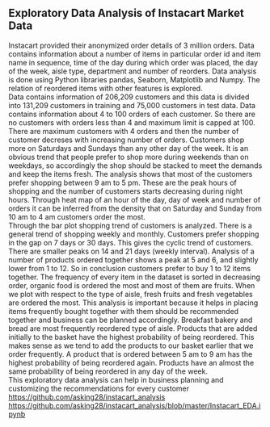 ## Exploratory Data Analysis of Instacart Market Data
Instacart provided their anonymized order details of 3 million orders. Data contains information about a number of items in particular order id and item name in sequence, time of the day during which order was placed, the day of the week, aisle type, department and number of reorders. Data analysis is done using Python libraries pandas, Seaborn, Matplotlib and Numpy. The relation of reordered items with other features is explored.<br/>
Data contains information of 206,209 customers and this data is divided into 131,209 customers in training and 75,000 customers in test data. Data contains information about 4 to 100 orders of each customer. So there are no customers with orders less than 4 and maximum limit is capped at 100. There are maximum customers with 4 orders and then the number of customer decreses with increasing number of orders. Customers shop more on Saturdays and Sundays than any other day of the week. It is an obvious trend that people prefer to shop more during weekends than on weekdays, so accordingly the shop should be stacked to meet the demands and keep the items fresh. The analysis shows that most of the customers prefer shopping between 9 am to 5 pm. These are the peak hours of shopping and the number of customers starts decreasing during night hours. Through heat map of an hour of the day, day of week and number of orders it can be inferred from the density that on Saturday and Sunday from 10 am to 4 am customers order the most.<br/>
Through the bar plot shopping trend of customers is analyzed. There is a general trend of shopping weekly and monthly. Customers prefer shopping in the gap on 7 days or 30 days. This gives the cyclic trend of customers. There are smaller peaks on 14 and 21 days (weekly interval). Analysis of a number of products ordered together shows a peak at 5 and 6, and slightly lower from 1 to 12. So in conclusion customers prefer to buy 1 to 12 items together. The frequency of every item in the dataset is sorted in decreasing order, organic food is ordered the most and most of them are fruits. When we plot with respect to the type of aisle, fresh fruits and fresh vegetables are ordered the most. This analysis is important because it helps in placing items frequently bought together with them should be recommended together and business can be planned accordingly. Breakfast bakery and bread are most frequently reordered type of aisle. Products that are added initially to the basket have the highest probability of being reordered. This makes sense as we tend to add the products to our basket earlier that we order frequently. A product that is ordered between 5 am to 9 am has the highest probability of being reordered again. Products have an almost the same probability of being reordered in any day of the week.<br/>
This exploratory data analysis can help in business planning and customizing the recommendations for every customer<br/>
https://github.com/asking28/instacart_analysis <br/>
https://github.com/asking28/instacart_analysis/blob/master/Instacart_EDA.ipynb <br/>

